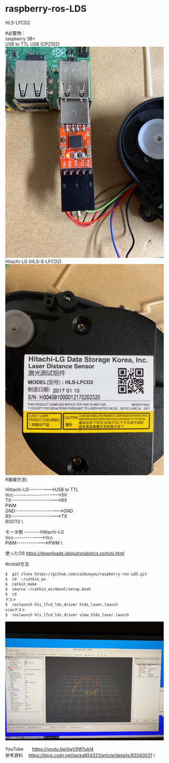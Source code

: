 # raspberry-ros-LDS

HLS-LFCD2

#必要物：\
       raspberry 3B+ \
       USB to TTL USB (CP2102)\
![image](https://github.com/caikunyou/raspberry-ros-LDS/blob/master/img/20200130021345.jpg)
       Hitachi-LG (HLS-S-LFCD2)\
![image](https://github.com/caikunyou/raspberry-ros-LDS/blob/master/img/20200130021406.jpg)
#接線方法\

Hittachi-LG---------->USB to TTL\
Vcc--------------------->5V\
TX---------------------->RX           \
PWM           \
GND--------------------->GND           \
RX---------------------->TX           \
BOOT0           \
           
モータ側 --------Hittachi-LG           \
Vcc------------->Vcc           \
PWM------------->PWM           \

使ったOS https://downloads.ubiquityrobotics.com/pi.html

#install方法
```$  cd /catkin_ws/src/
$  git clone https://github.com/caikunyou/raspberry-ros-LDS.git
$  cd  ~/catkin_ws
$  catkin_make
$  source ~/catkin_ws/devel/setup.bash
$  cd
テスト
$  roslaunch hls_lfcd_lds_driver hlds_laser.launch
scanテスト
$  roslaunch hls_lfcd_lds_driver view_hlds_laser.launch
```
![image](https://github.com/caikunyou/raspberry-ros-LDS/blob/master/img/20200130023256.jpg)

YouTube　　https://youtu.be/jjwV9W1ukl4  \
参考資料　  https://blog.csdn.net/jacka654321/article/details/83043031  \

